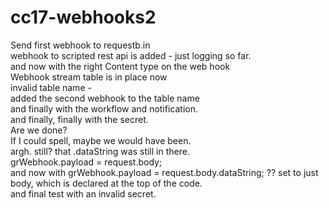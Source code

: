 # cc17-webhooks2
Send first webhook to requestb.in<br/>
webhook to scripted rest api is added - just logging so far.<br/>
and now with the right Content type on the web hook <br/>
Webhook stream table is in place now <br/>
invalid table name - <br/>
added the second webhook to the table name <br/>
and finally with the workflow and notification. <br/>
and finally, finally with the secret.<br/>
Are we done? <br/> 
If I could spell, maybe we would have been. <br/>
argh.  still?
that .dataString was still in there. <br/>
    grWebhook.payload = request.body; <br/>
and now with  grWebhook.payload = request.body.dataString;
??
set to just body, which is declared at the top of the code.<br/> 
and final test with an invalid secret.
